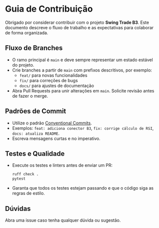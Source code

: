 # Guia de Contribuição

Obrigado por considerar contribuir com o projeto **Swing Trade B3**. Este documento descreve o fluxo de trabalho e as expectativas para colaborar de forma organizada.

## Fluxo de Branches
- O ramo principal é `main` e deve sempre representar um estado estável do projeto.
- Crie branches a partir de `main` com prefixos descritivos, por exemplo:
  - `feat/` para novas funcionalidades
  - `fix/` para correções de bugs
  - `docs/` para ajustes de documentação
- Abra Pull Requests para unir alterações em `main`. Solicite revisão antes de fazer o merge.

## Padrões de Commit
- Utilize o padrão [Conventional Commits](https://www.conventionalcommits.org/).
- Exemplos: `feat: adiciona conector B3`, `fix: corrige cálculo de RSI`, `docs: atualiza README`.
- Escreva mensagens curtas e no imperativo.

## Testes e Qualidade
- Execute os testes e linters antes de enviar um PR:
  ```bash
  ruff check .
  pytest
  ```
- Garanta que todos os testes estejam passando e que o código siga as regras de estilo.

## Dúvidas
Abra uma issue caso tenha qualquer dúvida ou sugestão.

